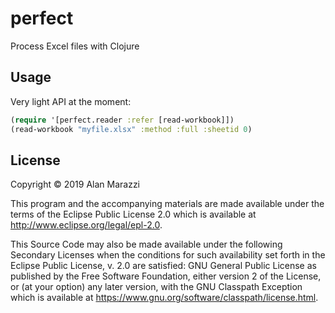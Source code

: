 # perfect

Process Excel files with Clojure

## Usage

Very light API at the moment:

```clojure
(require '[perfect.reader :refer [read-workbook]])
(read-workbook "myfile.xlsx" :method :full :sheetid 0)
```

## License

Copyright © 2019 Alan Marazzi

This program and the accompanying materials are made available under the
terms of the Eclipse Public License 2.0 which is available at
http://www.eclipse.org/legal/epl-2.0.

This Source Code may also be made available under the following Secondary
Licenses when the conditions for such availability set forth in the Eclipse
Public License, v. 2.0 are satisfied: GNU General Public License as published by
the Free Software Foundation, either version 2 of the License, or (at your
option) any later version, with the GNU Classpath Exception which is available
at https://www.gnu.org/software/classpath/license.html.
